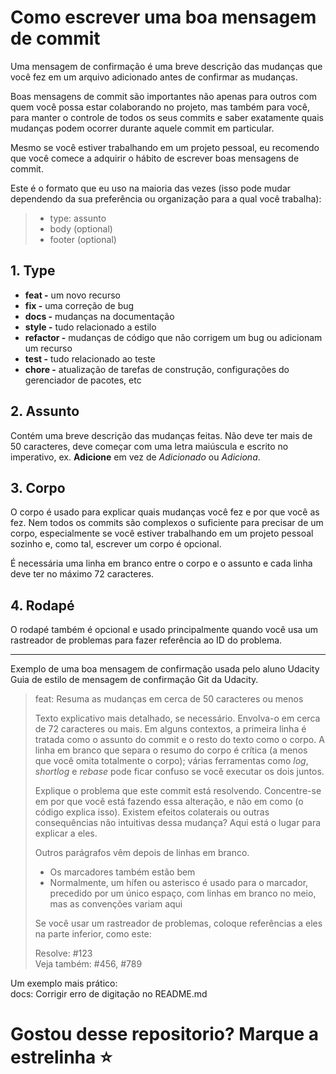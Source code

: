 # Como escrever uma boa mensagem de commit

Uma mensagem de confirmação é uma breve descrição das mudanças que você fez em um arquivo adicionado antes de confirmar as mudanças.

Boas mensagens de commit são importantes não apenas para outros com quem você possa estar colaborando no projeto, mas também para você, para manter o controle de todos os seus commits e saber exatamente quais mudanças podem ocorrer durante aquele commit em particular.

Mesmo se você estiver trabalhando em um projeto pessoal, eu recomendo que você comece a adquirir o hábito de escrever boas mensagens de commit.

Este é o formato que eu uso na maioria das vezes (isso pode mudar dependendo da sua preferência ou organização para a qual você trabalha):


>* type: assunto
>* body (optional)
>* footer (optional)


## 1. Type
* **feat -** um novo recurso
* **fix -** uma correção de bug
* **docs -** mudanças na documentação
* **style -** tudo relacionado a estilo
* **refactor -** mudanças de código que não corrigem um bug ou adicionam um recurso
* **test -** tudo relacionado ao teste
* **chore -** atualização de tarefas de construção, configurações do gerenciador de pacotes, etc

## 2. Assunto
Contém uma breve descrição das mudanças feitas. Não deve ter mais de 50 caracteres, deve começar com uma letra maiúscula e escrito no imperativo, ex. **Adicione** em vez de *Adicionado* ou *Adiciona*.

## 3. Corpo
O corpo é usado para explicar quais mudanças você fez e por que você as fez. Nem todos os commits são complexos o suficiente para precisar de um corpo, especialmente se você estiver trabalhando em um projeto pessoal sozinho e, como tal, escrever um corpo é opcional.

É necessária uma linha em branco entre o corpo e o assunto e cada linha deve ter no máximo 72 caracteres.

## 4. Rodapé
O rodapé também é opcional e usado principalmente quando você usa um rastreador de problemas para fazer referência ao ID do problema.

---
Exemplo de uma boa mensagem de confirmação usada pelo aluno Udacity Guia de estilo de mensagem de confirmação Git da Udacity.

> feat: Resuma as mudanças em cerca de 50 caracteres ou menos
> 
> Texto explicativo mais detalhado, se necessário. Envolva-o em cerca de 72 caracteres ou mais. Em alguns contextos, a primeira linha é tratada como o assunto do commit e o resto do texto como o corpo. A linha em branco que separa o resumo do corpo é crítica (a menos que você omita totalmente o corpo); várias ferramentas como *log*, *shortlog* e *rebase* pode ficar confuso se você executar os dois juntos.
> 
> Explique o problema que este commit está resolvendo. Concentre-se em por que você está fazendo essa alteração, e não em como (o código explica isso). Existem efeitos colaterais ou outras consequências não intuitivas dessa mudança? Aqui está o lugar para explicar a eles.
> 
> Outros parágrafos vêm depois de linhas em branco.
> 
> * Os marcadores também estão bem
> * Normalmente, um hífen ou asterisco é usado para o marcador, precedido por um único espaço, com linhas em branco no meio, mas as convenções variam aqui
> 
> Se você usar um rastreador de problemas, coloque referências a eles na parte inferior, como este:
> 
> Resolve: #123  
> Veja também: #456, #789



Um exemplo mais prático:  
docs: Corrigir erro de digitação no README.md

# Gostou desse repositorio? Marque a estrelinha ⭐
